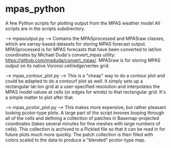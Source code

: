 mpas_python
===========

A few Python scripts for plotting output from the MPAS weather model
All scripts are in the scripts subdirectory.

--> mpasoutput.py --> Contains the MPASprocessed and MPASraw classes, which are xarray-based datasets for storing MPAS forecast output. MPASprocessed is for MPAS forecasts that have been converted to lat/lon coordinates by Michael Duda's convert_mpas utility: https://github.com/mgduda/convert_mpas/. MPASraw is for storing MPAS output on its native Voronoi cell/edge/vertex grid.

--> mpas_contour_plot.py --> This is a "cheap" way to do a contour plot and could be adapted to do a contourf plot as well.  It simply sets up a rectangular lat-lon grid at a user-specified resolution and interpolates the MPAS model values at cells (or edges for winds) to that rectangular grid. It's a simple matter to plot after that.

--> mpas_pcolor_plot.py --> This makes more expensive, but rather pleasant looking pcolor-type plots.  A large part of the script invoves looping through all of the cells and defining a collection of patches in Basemap-projected coordinates (takes several minutes for fine meshes with large numbers of cells).  This collection is archived to a Pickled file so that it can be read in for future plots much more quickly.  The patch collection is then filled with colors scaled to the data to produce a "blended" pcolor-type map.
